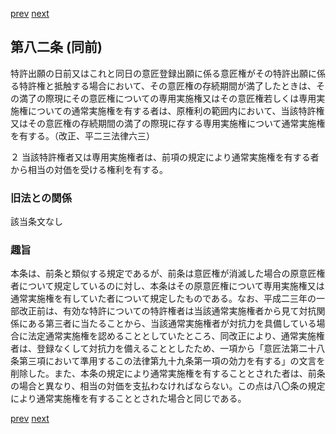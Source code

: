 [prev](/specific/markdowns/特許法/108_Mp-Ch_4-Se_1-At_81.md)
[next](/specific/markdowns/特許法/110_Mp-Ch_4-Se_1-At_83.md)
## 第八二条 (同前)
特許出願の日前又はこれと同日の意匠登録出願に係る意匠権がその特許出願に係る特許権と抵触する場合において、その意匠権の存続期間が満了したときは、その満了の際現にその意匠権についての専用実施権又はその意匠権若しくは専用実施権についての通常実施権を有する者は、原権利の範囲内において、当該特許権又はその意匠権の存続期間の満了の際現に存する専用実施権について通常実施権を有する。（改正、平二三法律六三）

２ 当該特許権者又は専用実施権者は、前項の規定により通常実施権を有する者から相当の対価を受ける権利を有する。


### 旧法との関係
該当条文なし

### 趣旨
本条は、前条と類似する規定であるが、前条は意匠権が消滅した場合の原意匠権者について規定しているのに対し、本条はその原意匠権について専用実施権又は通常実施権を有していた者について規定したものである。なお、平成二三年の一部改正前は、有効な特許についての特許権者は当該通常実施権者から見て対抗関係にある第三者に当たることから、当該通常実施権者が対抗力を具備している場合に法定通常実施権を認めることとしていたところ、同改正により、通常実施権者は、登録なくして対抗力を備えることとしたため、一項から「意匠法第二十八条第三項において準用するこの法律第九十九条第一項の効力を有する」の文言を削除した。また、本条の規定により通常実施権を有することとされた者は、前条の場合と異なり、相当の対価を支払わなければならない。この点は八〇条の規定により通常実施権を有することとされた場合と同じである。


[prev](/specific/markdowns/特許法/108_Mp-Ch_4-Se_1-At_81.md)
[next](/specific/markdowns/特許法/110_Mp-Ch_4-Se_1-At_83.md)